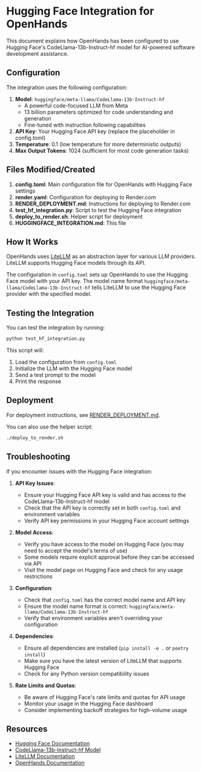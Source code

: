 # Hugging Face Integration for OpenHands

This document explains how OpenHands has been configured to use Hugging Face's CodeLlama-13b-Instruct-hf model for AI-powered software development assistance.

## Configuration

The integration uses the following configuration:

1. **Model**: `huggingface/meta-llama/CodeLlama-13b-Instruct-hf`
   - A powerful code-focused LLM from Meta
   - 13 billion parameters optimized for code understanding and generation
   - Fine-tuned with instruction following capabilities
2. **API Key**: Your Hugging Face API key (replace the placeholder in config.toml)
3. **Temperature**: 0.1 (low temperature for more deterministic outputs)
4. **Max Output Tokens**: 1024 (sufficient for most code generation tasks)

## Files Modified/Created

1. **config.toml**: Main configuration file for OpenHands with Hugging Face settings
2. **render.yaml**: Configuration for deploying to Render.com
3. **RENDER_DEPLOYMENT.md**: Instructions for deploying to Render.com
4. **test_hf_integration.py**: Script to test the Hugging Face integration
5. **deploy_to_render.sh**: Helper script for deployment
6. **HUGGINGFACE_INTEGRATION.md**: This file

## How It Works

OpenHands uses [LiteLLM](https://github.com/BerriAI/litellm) as an abstraction layer for various LLM providers. LiteLLM supports Hugging Face models through its API.

The configuration in `config.toml` sets up OpenHands to use the Hugging Face model with your API key. The model name format `huggingface/meta-llama/CodeLlama-13b-Instruct-hf` tells LiteLLM to use the Hugging Face provider with the specified model.

## Testing the Integration

You can test the integration by running:

```bash
python test_hf_integration.py
```

This script will:
1. Load the configuration from `config.toml`
2. Initialize the LLM with the Hugging Face model
3. Send a test prompt to the model
4. Print the response

## Deployment

For deployment instructions, see [RENDER_DEPLOYMENT.md](RENDER_DEPLOYMENT.md).

You can also use the helper script:

```bash
./deploy_to_render.sh
```

## Troubleshooting

If you encounter issues with the Hugging Face integration:

1. **API Key Issues**: 
   - Ensure your Hugging Face API key is valid and has access to the CodeLlama-13b-Instruct-hf model
   - Check that the API key is correctly set in both `config.toml` and environment variables
   - Verify API key permissions in your Hugging Face account settings

2. **Model Access**: 
   - Verify you have access to the model on Hugging Face (you may need to accept the model's terms of use)
   - Some models require explicit approval before they can be accessed via API
   - Visit the model page on Hugging Face and check for any usage restrictions

3. **Configuration**: 
   - Check that `config.toml` has the correct model name and API key
   - Ensure the model name format is correct: `huggingface/meta-llama/CodeLlama-13b-Instruct-hf`
   - Verify that environment variables aren't overriding your configuration

4. **Dependencies**: 
   - Ensure all dependencies are installed (`pip install -e .` or `poetry install`)
   - Make sure you have the latest version of LiteLLM that supports Hugging Face
   - Check for any Python version compatibility issues

5. **Rate Limits and Quotas**:
   - Be aware of Hugging Face's rate limits and quotas for API usage
   - Monitor your usage in the Hugging Face dashboard
   - Consider implementing backoff strategies for high-volume usage

## Resources

- [Hugging Face Documentation](https://huggingface.co/docs)
- [CodeLlama-13b-Instruct-hf Model](https://huggingface.co/meta-llama/CodeLlama-13b-Instruct-hf)
- [LiteLLM Documentation](https://docs.litellm.ai/docs/)
- [OpenHands Documentation](https://docs.all-hands.dev/)